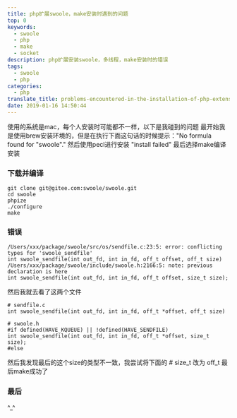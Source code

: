 ```yaml
---
title: php扩展swoole，make安装时遇到的问题
top: 0
keywords:
  - swoole
  - php
  - make
  - socket
description: php扩展安装swoole，多线程，make安装时的错误
tags:
  - swoole
  - php
categories:
  - php
translate_title: problems-encountered-in-the-installation-of-php-extension-tool-and-make
date: 2019-01-16 14:50:44
---
```

使用的系统是mac，每个人安装时可能都不一样，以下是我碰到的问题
最开始我是使用brew安装环境的，但是在执行下面这句话的时候提示："No formula found for "swoole"."
然后使用pecl进行安装 "install failed"
最后选择make编译安装
<!-- more -->

### 下载并编译
```
git clone git@gitee.com:swoole/swoole.git
cd swoole
phpize
./configure
make
```
### 错误
```
/Users/xxx/package/swoole/src/os/sendfile.c:23:5: error: conflicting types for 'swoole_sendfile'
int swoole_sendfile(int out_fd, int in_fd, off_t offset, off_t size)
/Users/xxx/package/swoole/include/swoole.h:2166:5: note: previous declaration is here
int swoole_sendfile(int out_fd, int in_fd, off_t offset, size_t size);
```
然后我就去看了这两个文件
```
# sendfile.c
int swoole_sendfile(int out_fd, int in_fd, off_t *offset, off_t size)

# swoole.h
#if defined(HAVE_KQUEUE) || !defined(HAVE_SENDFILE)
int swoole_sendfile(int out_fd, int in_fd, off_t *offset, size_t size);
#else
```

然后我发现最后的这个size的类型不一致，我尝试将下面的 # size_t 改为 off_t
最后make成功了

### 最后
^_^